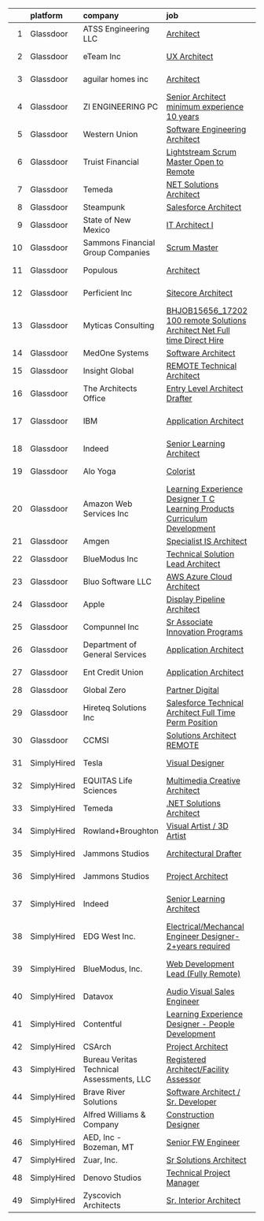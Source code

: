 

|    | platform    | company                                   | job                                                                                                                                                                                                                                                                                                                                                                                                                                                                                                                                                                                                                                                                                                                                                                                                                                                                                                                                                                                                                                                                                                                                                                                                                                                                                                                                                                                                                                                                                       | update_time   | location                  |
|---:|:------------|:------------------------------------------|:------------------------------------------------------------------------------------------------------------------------------------------------------------------------------------------------------------------------------------------------------------------------------------------------------------------------------------------------------------------------------------------------------------------------------------------------------------------------------------------------------------------------------------------------------------------------------------------------------------------------------------------------------------------------------------------------------------------------------------------------------------------------------------------------------------------------------------------------------------------------------------------------------------------------------------------------------------------------------------------------------------------------------------------------------------------------------------------------------------------------------------------------------------------------------------------------------------------------------------------------------------------------------------------------------------------------------------------------------------------------------------------------------------------------------------------------------------------------------------------|:--------------|:--------------------------|
|  1 | Glassdoor   | ATSS Engineering  LLC                     | [Architect](https://www.glassdoor.com/partner/jobListing.htm?pos=103&ao=1110586&s=58&guid=000001823e71e5a3b61b571bb3e753c1&src=GD_JOB_AD&t=SR&vt=w&cs=1_122723ab&cb=1658905028577&jobListingId=1008004631253&cpc=7E60043EA7943035&jrtk=3-0-1g8v73pjlklu6801-1g8v73pk8ih5h800-c12c5cd50a88af39--6NYlbfkN0BqeDklZlbfDFppaKfGseR_542eCQq3PPcLWOFHYgM2Je45U22PmrbNZFVMjrhCf4hlp8LhTfiPrlDEQe2EIGRTl7NzpZFBpTFzKh5b81oLSZYQq9HPHpfcdcCNEpctmcCPxc5c3fmxEaf5XjE5wPBrNYZuEEJZ7MjAlZ7xpfTKSf4emRD1r1jbQtOwyxK5fxbZO1yGtY9MW_vNx8FfqyHptZtlGglvODCOWggJTSA2Y3G-h0QgWMHh0SSW8xfqZhlPieNvVpDVlxCLjIJUvQio3tPs20yWtkICpRlghOxOqALQ0HfslddzYbOiAwCjFihe4MRbSBKz00ZpNXEqPQdg7sM9uWpdFRuF0L-UF7uo_BkXDZer9u9W9pm17kP91mH7u_rjlEWO3RK2AUaO2Jirk2ngf2rbnqD1lBqzOnmQ9WNMqL7fznc81ByQTSLNUDZ2AAbL8VReSS21eYb5aCzwlHBvuZ8kvSCzam0TQKgMIZpg2cYTi4VyBZiexhoP6kvzByHAOPJCpoHL1MCaJmhljI0irS7IDBeW0u4gnTFybtT_zHeJuYAt)                                                                                                                                                                                                                                                                                                                                                                                                                                                                                                                                                                                           | 12d           | Birmingham, AL            |
|  2 | Glassdoor   | eTeam Inc                                 | [UX Architect](https://www.glassdoor.com/partner/jobListing.htm?pos=127&ao=1136043&s=58&guid=000001823e71e5a3b61b571bb3e753c1&src=GD_JOB_AD&t=SR&vt=w&cs=1_ef735d68&cb=1658905028580&jobListingId=1008006407891&jrtk=3-0-1g8v73pjlklu6801-1g8v73pk8ih5h800-5b812aa8edea1b25-)                                                                                                                                                                                                                                                                                                                                                                                                                                                                                                                                                                                                                                                                                                                                                                                                                                                                                                                                                                                                                                                                                                                                                                                                             | 12d           | Indianapolis, IN          |
|  3 | Glassdoor   | aguilar homes inc                         | [Architect](https://www.glassdoor.com/partner/jobListing.htm?pos=104&ao=1110586&s=58&guid=000001823e71e5a3b61b571bb3e753c1&src=GD_JOB_AD&t=SR&vt=w&ea=1&cs=1_ed5e772c&cb=1658905028577&jobListingId=1008030886752&cpc=4453E7D8BA65D597&jrtk=3-0-1g8v73pjlklu6801-1g8v73pk8ih5h800-6371b23653ce37e1--6NYlbfkN0BBGG9LMNqL16EzDx9S3nKk4b6IwprgSJginr0DZD_oW6Mm3uCrdklJsAKh6iXWwLKS4HwePxDhUtYIT_-THPCT1OSqPsH-xzqiHGZPx79UO3w3eEr1OmXYjyoeRjfzEu5WE2xUoPg1J7MOhXn-EUTl0lc2nWVKu84RpuQHt7TH_OxQjbDrjiwpBBEH9V99jPEsT4CJ1hMwWNgEtRuc_YZF9mUA3bgSkfE0PavECrT4ktFzsSuE6knipSEyo3Evso0FQFn7gl68rVBUoZIcs0NmhRqvuG8rUjQcmlW8-6bOt4N-_DCPjwK7BMDIiZTwDnvbfe3ylxreIpC2qcRn3ILHx8GFR08g4cfiUDiVzK0zUkNiIey6P0Lf99yu6XdQgUwRzZjDraG7CCM8p7hWt1rMRcLsmJrMg2w47SdB9PEEQAGNC6JhJl8ZP-7njkeKa8TVi8YCZR0bARRq0OribYXAGSsOzZkF4-DfvIQSC7KTY3y7v-5iwFLc0LNT_3ndHguLn-YGxmk_3g%3D%3D)                                                                                                                                                                                                                                                                                                                                                                                                                                                                                                                                                                                                                          | 24h           | San Diego, CA             |
|  4 | Glassdoor   | ZI ENGINEERING PC                         | [Senior Architect  minimum experience  10 years ](https://www.glassdoor.com/partner/jobListing.htm?pos=101&ao=1110586&s=58&guid=000001823e71e5a3b61b571bb3e753c1&src=GD_JOB_AD&t=SR&vt=w&ea=1&cs=1_94d04ae5&cb=1658905028577&jobListingId=1008019211242&cpc=DAAF328BADD9F0ED&jrtk=3-0-1g8v73pjlklu6801-1g8v73pk8ih5h800-bef18f2f8f61290a--6NYlbfkN0DovPZ7dur9rf70B8KJIWgLP46ELDJBflh3gJqQaHC8Sb4BMpxiJpjoxSObfJ6LI4FYD1xemCgjkmvWW6a8xJBjtPCPUUXQ2NG8Yq4VduGZwwSvw_GCXqC5AqCPJznMU0lakOlx3gWcFLE523lBGczvfrqDjUVcOZFTwVRISHcOZ1glB-J6yUT6egOZQZ7a7nVRtGRaQkkH4_rlwcDO17TepSrIKyO2Vc691dUotYLFLC5vkiYWEaqyNgSI3KVyczUGHcoJ8IgEiiypQoOCJ_GXHcAfSSRoVjgV-s7-bKs1HZwNg7wGCXlXyMrJNxNHEcbZSinxLXlaLB654IPV3X6mLQ05TN9Xa6iyrmQKB_Hyp5NC0QvzkzLGb_uu92_5ZjCJqfZiijGpoSxt9L8tRcD05nTxDl63c6JqJyo51jRL8FsmnLkL-ZALxoDfUofrLZ343vd_E5U7rZ1ZD04N0Y9s04wOsW3uLsy4C6MWfPOlYYV-_6zX5BAnbx3tZPK78uCVEGWT6DeOBYtgz94TIg63MAsVBNbN_Sb5rUSXbil6bA%3D%3D)                                                                                                                                                                                                                                                                                                                                                                                                                                                                                                                                                    | 6d            | New York, NY              |
|  5 | Glassdoor   | Western Union                             | [Software Engineering Architect](https://www.glassdoor.com/partner/jobListing.htm?pos=124&ao=1136043&s=58&guid=000001823e71e5a3b61b571bb3e753c1&src=GD_JOB_AD&t=SR&vt=w&cs=1_ffa4b19a&cb=1658905028580&jobListingId=1008024418363&jrtk=3-0-1g8v73pjlklu6801-1g8v73pk8ih5h800-26d2dc2fc52213ee-)                                                                                                                                                                                                                                                                                                                                                                                                                                                                                                                                                                                                                                                                                                                                                                                                                                                                                                                                                                                                                                                                                                                                                                                           | 3d            | Denver, CO                |
|  6 | Glassdoor   | Truist Financial                          | [Lightstream Scrum Master   Open to Remote](https://www.glassdoor.com/partner/jobListing.htm?pos=125&ao=1136043&s=58&guid=000001823e71e5a3b61b571bb3e753c1&src=GD_JOB_AD&t=SR&vt=w&cs=1_ce9b5faa&cb=1658905028580&jobListingId=1008030065046&jrtk=3-0-1g8v73pjlklu6801-1g8v73pk8ih5h800-9e086470dfdfcfc7-)                                                                                                                                                                                                                                                                                                                                                                                                                                                                                                                                                                                                                                                                                                                                                                                                                                                                                                                                                                                                                                                                                                                                                                                | 24h           | San Diego, CA             |
|  7 | Glassdoor   | Temeda                                    | [ NET Solutions Architect](https://www.glassdoor.com/partner/jobListing.htm?pos=105&ao=1110586&s=58&guid=000001823e71e5a3b61b571bb3e753c1&src=GD_JOB_AD&t=SR&vt=w&ea=1&cs=1_ffdab6c0&cb=1658905028578&jobListingId=1008015146733&cpc=373C8281303CC873&jrtk=3-0-1g8v73pjlklu6801-1g8v73pk8ih5h800-9d5d3ecab53cc471--6NYlbfkN0Cdyrb_-SYpjIsC7ShR4LTJruqxAexHI1Km_0W0EzpI0e4uRdYa2eAJHNqalXmTdxuTnp-A_6SIixZOlWcDWI90nUctzELc9FqA6bp_mnYnqkp-5cG07Ufl5xp6frai2kbfiW9ts5BzrYKatqeVXFcyqDE6lyA_GijhuNcco_YdpX6xGYn8p9_EX9g200HK70FhvyZjpcOafZGtlBsCHDBeOptAKQjkAemKfjXZtpZxleaSVoU135hy8hI1x8HJv6Pp6DRNFrsSj68UIdfsxD3Vyjt2UwDc10crroayV1qTLCcNYHfPwMltrM23vhe9fwfwQKGucybScFxjEXz70NSCWqYwwXT0klx_Kleb-RNwlUVEtKSouaMVuemqlSfiLV0KUiqLoPswovDC8Cfm80KdBj5Ev4P5p61kUxfzUqpBITqk80En4Vbg8u4-LzwHqST-1uFN6-LGXenG8oSP4dGNSADkIoo8Zr87kCxP4qmDXDF7y0D9KWy7FkvkG2JT-I4h5WCZk1zdhg%3D%3D)                                                                                                                                                                                                                                                                                                                                                                                                                                                                                                                                                                                                           | 7d            | Remote                    |
|  8 | Glassdoor   | Steampunk                                 | [Salesforce Architect](https://www.glassdoor.com/partner/jobListing.htm?pos=129&ao=1136043&s=58&guid=000001823e71e5a3b61b571bb3e753c1&src=GD_JOB_AD&t=SR&vt=w&cs=1_4b912d87&cb=1658905028580&jobListingId=1008024054533&jrtk=3-0-1g8v73pjlklu6801-1g8v73pk8ih5h800-388f480ddc7f9b90-)                                                                                                                                                                                                                                                                                                                                                                                                                                                                                                                                                                                                                                                                                                                                                                                                                                                                                                                                                                                                                                                                                                                                                                                                     | 4d            | McLean, VA                |
|  9 | Glassdoor   | State of New Mexico                       | [IT Architect I](https://www.glassdoor.com/partner/jobListing.htm?pos=121&ao=1136043&s=58&guid=000001823e71e5a3b61b571bb3e753c1&src=GD_JOB_AD&t=SR&vt=w&cs=1_7ba7e0a4&cb=1658905028580&jobListingId=1008031623908&jrtk=3-0-1g8v73pjlklu6801-1g8v73pk8ih5h800-528c81f2f9a040cf-)                                                                                                                                                                                                                                                                                                                                                                                                                                                                                                                                                                                                                                                                                                                                                                                                                                                                                                                                                                                                                                                                                                                                                                                                           | 24h           | Santa Fe, NM              |
| 10 | Glassdoor   | Sammons Financial Group Companies         | [Scrum Master](https://www.glassdoor.com/partner/jobListing.htm?pos=128&ao=1136043&s=58&guid=000001823e71e5a3b61b571bb3e753c1&src=GD_JOB_AD&t=SR&vt=w&cs=1_f9ba972c&cb=1658905028580&jobListingId=1008017544596&jrtk=3-0-1g8v73pjlklu6801-1g8v73pk8ih5h800-228cef811fe4c4b1-)                                                                                                                                                                                                                                                                                                                                                                                                                                                                                                                                                                                                                                                                                                                                                                                                                                                                                                                                                                                                                                                                                                                                                                                                             | 6d            | Chicago, IL               |
| 11 | Glassdoor   | Populous                                  | [Architect](https://www.glassdoor.com/partner/jobListing.htm?pos=126&ao=1136043&s=58&guid=000001823e71e5a3b61b571bb3e753c1&src=GD_JOB_AD&t=SR&vt=w&cs=1_7ce0a442&cb=1658905028580&jobListingId=1008023368891&jrtk=3-0-1g8v73pjlklu6801-1g8v73pk8ih5h800-8e90e3975cb52fe0-)                                                                                                                                                                                                                                                                                                                                                                                                                                                                                                                                                                                                                                                                                                                                                                                                                                                                                                                                                                                                                                                                                                                                                                                                                | 4d            | Los Angeles, CA           |
| 12 | Glassdoor   | Perficient  Inc                           | [Sitecore Architect](https://www.glassdoor.com/partner/jobListing.htm?pos=110&ao=1110586&s=58&guid=000001823e71e5a3b61b571bb3e753c1&src=GD_JOB_AD&t=SR&vt=w&cs=1_9f632854&cb=1658905028578&jobListingId=1008028826888&cpc=2F9DD8B511C89582&jrtk=3-0-1g8v73pjlklu6801-1g8v73pk8ih5h800-413d68916322ea3e--6NYlbfkN0BwIgd06viTOVw7UnH8DC3CxiQdYXi0IoPzutHrAk8t3kMfNDnsOo05GMyr1NEUyJu7DUwYb1otf5dlRdRRbqfHzQOupZxstD_zvV88FzcIFPYhGhjcbCfRmBRiWWQepsRr9OswptXE4vorucUwsZLBUiCzAxSoG6tVpYeVI5zSRJgUOwqhDw4OqsNOWxiO38J-PKbWrtjrDj2vowOwIRYGplWTbouG1DRpkRKoc_tHm-RDnEeZ9O4UiYGWbO1jPXijt__IP1Rk0J3Tm9Q9Wuh33987-stwBVHf4_B2LEHxGIYCrU3h0GRct7w5Ll-Ce6PcdPDBsQIxVL6TMaqsuGCd_6CN3qRKfTfcAhrEOYmlyyrNP3-Trv5EJyN-XqMj9KBEst7w-ODqy4M5cvx9UQWOD9rAL1GH7WRksmJZGR_8U2yUDn-Dh50TZ4c1VLqaXF5LHIT8ojaUVF2Of7qxIzsz7trb9mwBSDD1UT6JoHZcOSxlQ9Q0CEPQDh-hXkQxARHUr1U1DpY0gCLhEQ0CHkDvFbwdewiLen0%3D)                                                                                                                                                                                                                                                                                                                                                                                                                                                                                                                                                                                                    | 1d            | Cincinnati, OH            |
| 13 | Glassdoor   | Myticas Consulting                        | [BHJOB15656_17202   100  remote Solutions Architect   Net  Full time Direct Hire](https://www.glassdoor.com/partner/jobListing.htm?pos=119&ao=1136043&s=58&guid=000001823e71e5a3b61b571bb3e753c1&src=GD_JOB_AD&t=SR&vt=w&cs=1_e955f4e4&cb=1658905028579&jobListingId=1008027455798&jrtk=3-0-1g8v73pjlklu6801-1g8v73pk8ih5h800-9766f45ea4048768-)                                                                                                                                                                                                                                                                                                                                                                                                                                                                                                                                                                                                                                                                                                                                                                                                                                                                                                                                                                                                                                                                                                                                          | 1d            | Remote                    |
| 14 | Glassdoor   | MedOne Systems                            | [Software Architect](https://www.glassdoor.com/partner/jobListing.htm?pos=115&ao=1110586&s=58&guid=000001823e71e5a3b61b571bb3e753c1&src=GD_JOB_AD&t=SR&vt=w&ea=1&cs=1_85f2a192&cb=1658905028579&jobListingId=1008008635922&cpc=9908D8D4413DBB8A&jrtk=3-0-1g8v73pjlklu6801-1g8v73pk8ih5h800-ecd4000b2ab4a744--6NYlbfkN0CXwof5LomhLcUddfbOomuPcoz8u2LDfp0_776CY6qF2_KW0RSHpts3sAHokYUHiDIbxyE6vyAE5MU3MWn86PDR9Um2pm3Bx1olVkllrWA1FGoMwgaltOdvREZGC_P2VWriAuXzaeNm6si_2hi4pkon7mIynMj1sJLByH38TXOAgVJTmdwzJzvvK7TXbae6PMaCxfAUt2HDAwzeSFnzLxRb56Cd1j0opkftivRennDIJiW-wBVNjjl2zWA2C21DLizhJ10XwgXpeyvD_hwYuvDbFEBSIFS_utlee6zFghv-HiqNXlGs7sEVbQp3LmdQJg_23aESj2LC8hV-1Fi6vx9mCh7iWtMnwymKgE2h6-lW651WkYqG2t-9PWsDW_WLzge4HyKANUyiHfjOJr3abj0robBWbBYiFNl8CnhH6dj7zADoLPpNPqZDo5XwDOy1bnzhteAktcpC0ozPIazh0I4SWynUx5Jl1zYjlUlyj_JKVefhgWTFKt9g)                                                                                                                                                                                                                                                                                                                                                                                                                                                                                                                                                                                                                                             | 11d           | Remote                    |
| 15 | Glassdoor   | Insight Global                            | [REMOTE Technical Architect](https://www.glassdoor.com/partner/jobListing.htm?pos=116&ao=1110586&s=58&guid=000001823e71e5a3b61b571bb3e753c1&src=GD_JOB_AD&t=SR&vt=w&ea=1&cs=1_a52bee1b&cb=1658905028579&jobListingId=1008023450111&cpc=F41FEAB56D215062&jrtk=3-0-1g8v73pjlklu6801-1g8v73pk8ih5h800-38e32b10a68fdadf--6NYlbfkN0BKkHZu3wF05EeDimN_p6sYpKCMArvwa95YdH7UpkaBCnuUCEKHXotS0_EwbLzIjYfBxh6X2qHKBJJgK3GUwRr4xzC4naxi0aZb0f-8TQwRo8qHWQUX5Bq09mUANpyZqKxXib2PO-XS_dxOGpCKJYbiLRqB8Ffdr1dC4j3QSCEJPvBDXSUaywK2-SvefcnoPHgm005jGRxjbyCTZuZ2Hj4VwMZJoMCv-1A17lTjADANKONMAl57f-JJs_SGTXHyXn0XoMwl3-KzpCK7u7jwYsReuke-GqyOFaJbRq6pudhOWk77mnPI1E2lIgVkQC9qXCobasDageICFJoTEeSottbYV8mPSgqeP1VcLY_kNSxSikzdBr1uBTQaZ1CrHsR7IHTmxbjBwg8lnsMakIotbYalI3qS1x3IBqPnWG1Lo6xtfrwUC8GgPmEAN_oCMg7OmdzqDSBXa_7rEAJcuFTNpcp0vIPkUQ_lcGPH6iPpIuG1913T2k2LUpEu40sTlIW101JIku99aDPsZw%3D%3D)                                                                                                                                                                                                                                                                                                                                                                                                                                                                                                                                                                                                         | 4d            | Remote                    |
| 16 | Glassdoor   | The Architects Office                     | [Entry Level Architect Drafter](https://www.glassdoor.com/partner/jobListing.htm?pos=108&ao=1110586&s=58&guid=000001823e71e5a3b61b571bb3e753c1&src=GD_JOB_AD&t=SR&vt=w&ea=1&cs=1_e7d6e586&cb=1658905028578&jobListingId=1008002729480&cpc=AC285F3A3ECA6BB0&jrtk=3-0-1g8v73pjlklu6801-1g8v73pk8ih5h800-f1dda27ba3c1cc75--6NYlbfkN0CMAjIZiuNkZieelvDWmU8uZNthuAKSu_eJ-FL8ywbp2CXUUqSScE2qT5vy6Cv4mUhU-d6zdR_AtMWvtRmPgLfrl3w38NlI9AfwLCv69PJc2aL6bAWUlcLqlwixo_RgY8cIJ4VvL3dEZdse2vQ0phgCK6TNN0yZkNiXr0jplOAi-YTA7egnLk8_iYtQvXEdXJEEP-mUkK1VW1Px86zo0YgIbxA2ptB6G_9jbvzjYUyPX9LJrNtu3znhPygNWrJP1k8YiWyhm2e38Dy9MlSsQmkWTZdtu6u8l_PG587FBfGpH_e_SKDmnPUpJMktFoWPiZdm1s_Np6ZnXnvbjP5f9KD3G0kplFs4vo-Fnrp2xaGzl3XL-SFy3r7hN_yVabdZVw6sr0KcksB9hjYj_phrELCpFO-VYX9r6l_oS6ebCr9yCe65FySOM6tnVRXuxm8V0s4V-Tg65OnFPU0xYF-Xfgxm8nfH0nnzQzV_Nr-bPl5efwDAUncfX84Ppjt4s9hsi03FTjgJ1OyHeQ%3D%3D)                                                                                                                                                                                                                                                                                                                                                                                                                                                                                                                                                                                                      | 13d           | California                |
| 17 | Glassdoor   | IBM                                       | [Application Architect](https://www.glassdoor.com/partner/jobListing.htm?pos=114&ao=1110586&s=58&guid=000001823e71e5a3b61b571bb3e753c1&src=GD_JOB_AD&t=SR&vt=w&cs=1_6c02e596&cb=1658905028578&jobListingId=1008030263556&cpc=FD1C1DA32C38CFA7&jrtk=3-0-1g8v73pjlklu6801-1g8v73pk8ih5h800-1a2d13c4710001dd--6NYlbfkN0ASsx9s5kYVCGTGnmC6Xh9NWSoe0erEY_uce-MxN6cSfjWbVSAjcxTqXRiG7hFl4OHCQfUbyXSkke8Sw83vxjefdRZXfa38pOua8Z0DvxlsyW7UpFZb9GOjCT2dNyB7AxgCfGTTsEi-dSgx1HwXi1fTQ0UK3isszyhXz0tFHXzLN77NN3sxjUE1hj0j6xWkeIWE-k1AKP525HOvrC_GoauTMsksrbRxs3usm0r3nM2vNAnaASXQzxrnjkU2KCKmESyf1T9N5SWqWS4wkZ3bjBarzgbnYocMDuWqrHGaMfVhy6JI3gdgl2vtN0Aw3Sh4mD7howC_Ns9IXBg4-7kXQnBndeFtt7zbNgX7GmzOMUx1ocex6RLqWQYRUAiH8ktjn-P4bqP0zLA5PCVZEGaJHwicYLqWIBh0R0ofYi6-NgDTrsi_BACJRHw4z7Mxq_p7CkugiqVUX_1WXEOkbi2ICQh353R7z2Tp5Z4o96c8rgq2iAXx4orWoEPNT50i6pUVuFXPqn_V5YzOYgpUH9L2kXIG-tB3_30bHT96n2WkhT3eSbEq-ABQ2QBLhyHBxLs0WFfTzeGSZDp7eoUMm5sdgsDjWgaaLeqxYVTcJIhKeFOntS3YDHdVAMmBXvEBmK0qTElNqXGJgBTHUt7jX6dsq9QMhxlfzSiFIkdPjHgDh9bLcc_7hgCMcrRBE7DX4wP6mAF2ZS6V-q4BibnaOADu9Jl6gg-4rceZvPJNFqKx-_S9_enVHrxGYZU8QlFpIb5BDS1_9pEj4cNjyF6pT6hnFg6Z-eAPNGmhGuQUmhTuAaX7iFNeS8KEgoIJGNFEF-GNkpCb_DqtBu06J2XHJqRBx9LaTzPLKwOSAQPqBsPQ7CPA2_nnMFJh3xJWM6B2jQf0X_swgzu-xXe8Ui-TuRApcuZLCc-xzgDXNbF8KdY5sm2IEnjNCQv2MOZKRT2cmPYrxMWJARS3Px6dxNG5r3Ubzsuuptko4-ushDWq8KKD2aLXmTOur7NWLXEJyb-L2D5T9TIsgag1y_J0saJWDXxtxDOw1Q8QNwva5gTuCBpNBhtaBMVV92bEdCcyaaodt51HTWjMhnf3aFEnGJXmRTUdDbV_tAEsfFVfixU%3D) | 24h           | Sandy Springs, Fulton, GA |
| 18 | Glassdoor   | Indeed                                    | [Senior Learning Architect](https://www.glassdoor.com/partner/jobListing.htm?pos=111&ao=1110586&s=58&guid=000001823e71e5a3b61b571bb3e753c1&src=GD_JOB_AD&t=SR&vt=w&cs=1_f46d1c40&cb=1658905028578&jobListingId=1008031067016&cpc=FA84DF7EA1EC2398&jrtk=3-0-1g8v73pjlklu6801-1g8v73pk8ih5h800-96b1c3b8b9cdb388--6NYlbfkN0CiRNM7CVr8YueLFKlzwbFWI0o7IjV438l4sVrvKZ0flpURU_mqoI8EbsK64YRr3OA6KrJSvnAlHG1fMTdVne83Y0EijA4Nde_j30eNUxX6D8w6WzzfyqgLZ2whk8-j9IO8ahlK57mnjmAeIR9-l0TeEZGSYjv5q6X3fsNXws9iNfqYy60Z3xT3mtXVnyCSsHEQwanS5streXrDf44g4dLy3AiGjuruRfARbrUOhPK5-REjO0VU9fjkWKv6JeBM8E0Mx77vc0xaUeILZqmzot7_njdiId4LJrrPWwxWPyRh406U4PXJ0JyOG9rE4knrqRMbV4Y2DmWeiQ0oSNKzy9DSk39rr1QmrvDkprJMQASS5rTODfVcneQhVK2mkgeEZvpjxfzK5n0w9a4PUWQCWafhGeDvBCsxMvRpxckO6OjSH4LsEy1WzsOZLMOq4xVbJwA3HXv9kifYa0TLp5byduC5QZ8NUzboWwnz6LgPKDoo9siL-pl9OaufNuWFdjy8EiPen6_13xxi6ANuQtmZD4CZ)                                                                                                                                                                                                                                                                                                                                                                                                                                                                                                                                                                                                           | 24h           | Austin, TX                |
| 19 | Glassdoor   | Alo Yoga                                  | [Colorist](https://www.glassdoor.com/partner/jobListing.htm?pos=120&ao=1136043&s=58&guid=000001823e71e5a3b61b571bb3e753c1&src=GD_JOB_AD&t=SR&vt=w&cs=1_6b09c828&cb=1658905028579&jobListingId=1008028539167&jrtk=3-0-1g8v73pjlklu6801-1g8v73pk8ih5h800-68013267c1d6e45d-)                                                                                                                                                                                                                                                                                                                                                                                                                                                                                                                                                                                                                                                                                                                                                                                                                                                                                                                                                                                                                                                                                                                                                                                                                 | 1d            | Beverly Hills, CA         |
| 20 | Glassdoor   | Amazon Web Services  Inc                  | [Learning Experience Designer  T C Learning Products Curriculum Development](https://www.glassdoor.com/partner/jobListing.htm?pos=122&ao=1136043&s=58&guid=000001823e71e5a3b61b571bb3e753c1&src=GD_JOB_AD&t=SR&vt=w&cs=1_42242cde&cb=1658905028580&jobListingId=1008017863498&jrtk=3-0-1g8v73pjlklu6801-1g8v73pk8ih5h800-4d352c5b2fc37cc0-)                                                                                                                                                                                                                                                                                                                                                                                                                                                                                                                                                                                                                                                                                                                                                                                                                                                                                                                                                                                                                                                                                                                                               | 6d            | Remote                    |
| 21 | Glassdoor   | Amgen                                     | [Specialist IS Architect](https://www.glassdoor.com/partner/jobListing.htm?pos=113&ao=1110586&s=58&guid=000001823e71e5a3b61b571bb3e753c1&src=GD_JOB_AD&t=SR&vt=w&cs=1_3eec0ace&cb=1658905028578&jobListingId=1008020100921&cpc=B101C867B3EF2D75&jrtk=3-0-1g8v73pjlklu6801-1g8v73pk8ih5h800-b5169c949fb0ae0b--6NYlbfkN0CIUeJpEzyM0B3p0AXyo3kKlc-igp2M99DsWp4fP1XiztXSThGDq2v_kpbktS2PziJwbsBcb5wQB1Yahegx8HAm1-dejI6xyL9xfXE5PFfNdSw20bvCLaW4r4cxR8jl5O6sQ0MZO5qTKpa2zg-Bzs7iBfwpDAHK1Hqh-MeujzEcEvCTApT_7mJOxp8gA0dsq1LkBtNZqBZy4pXV_9xJAcr8mJ5AwP5d-PIyRDxu8F8NtaL6TIPweqZacj_qQCIkkMYJB-vQkYz28H15qkFdt2jbyYlDbdrE3bhNKpzJ6U33SXSHswLneTdBnW-taxMMQfdoYX2hT-FTnGQfowTkk_oXzhUeHBOOoW_mCKqbZCicN4MNZZpXZoWqO9zTOKx9DLf66zonc33JzYgtbhhGSUbFP6JC0QgpmUEpMXYAWPggwtIJB_O77jZTD30kIAiuQpA9z_fbxqdTqEr-pucJ9A4mLqF0A6zDeh8cSFD8S0P9Rk5-271ipsWlbmVptIEd476wWEAze9iBQZwjh3HGBsyozaojuX4elV8faximgx_KuA%3D%3D)                                                                                                                                                                                                                                                                                                                                                                                                                                                                                                                                                                                 | 5d            | Tampa, FL                 |
| 22 | Glassdoor   | BlueModus  Inc                            | [Technical Solution Lead   Architect](https://www.glassdoor.com/partner/jobListing.htm?pos=102&ao=1110586&s=58&guid=000001823e71e5a3b61b571bb3e753c1&src=GD_JOB_AD&t=SR&vt=w&ea=1&cs=1_b98b9e9e&cb=1658905028577&jobListingId=1008027880649&cpc=33558FB01ACAFAE2&jrtk=3-0-1g8v73pjlklu6801-1g8v73pk8ih5h800-1397598c6b1ef235--6NYlbfkN0D788tVLZnHYB2JKTLmCXo4PydfvtZKcdbYx6lxKaz3Imdx95jlIVm0HD4qLGreSmMGwIFsz8yI76Ixh84tZFnhGcYt4N4LI_rAk9cOkxC-4-JCJIjXJBz3lleZSe70Blz65BaqcepMQRa6ykWITznUMnohosFCKAOFGBxrfUt7rUW0NlceIwf7CFmkECodpf6-2E5-9JGIlnc6EsgI8p4zJgqm_L53Ga7jI_hym1s7vXNECC6SnWFPhXrWRymUi5bt2RHt0b5Akm7iNraTTv6vynRdEajCq1u6_vnY5hSgNy7Iw8Kl7Q5b9XgXoioeNie_mQAjDJcUEoAxnc37Ec57CGTPc-6aBxpkQje-c8Nm988_tgEBBeZC7oIV_7ABrZuuMOmMqPf0dEujZxe7CHg-VkW8Y4ZlEWrBqPP2ECm_Myn7UdwIo7yDv-pxZqrq_nxJWSUIjgeXwh62_52C-FXlsn87jJ-UCdGIQCAgNiTnEOaiYkmHqHc1SeZKmj1aCpISVmBn9EAp8Q%3D%3D)                                                                                                                                                                                                                                                                                                                                                                                                                                                                                                                                                                                                | 1d            | Remote                    |
| 23 | Glassdoor   | Bluo Software LLC                         | [AWS Azure Cloud Architect](https://www.glassdoor.com/partner/jobListing.htm?pos=107&ao=1110586&s=58&guid=000001823e71e5a3b61b571bb3e753c1&src=GD_JOB_AD&t=SR&vt=w&ea=1&cs=1_efece786&cb=1658905028578&jobListingId=1008028159513&cpc=9FE5D8D7282D4400&jrtk=3-0-1g8v73pjlklu6801-1g8v73pk8ih5h800-313b57082ec4bdc3--6NYlbfkN0BeQysyZX65QMLZHtNIZLB-2DXuJwr6RBzcYbqWmARoLVWh01xchGHRuWEYGW23NAEa4npxC9Y2B93jvjZYp5gCBgsaDJGoiI-ovCCiIDNi0GBWZN2xJI4bbAdG0hZQUTVzGjzzD9oGUsOEeYt70arwMJKog0omD5Q4Gz8xdjPYkJvQuOAR0xQJuOFIwZI4P2rVjWqKSzt-N1wVUtrOnPkfviQ9pfB7A-m6HyBlJqedpDnpyYQluQkIz4vsKs45HAMY7CG0TWgqvf0ia0tKVI6IovEzl3bxbmSC2Jl4_7iC2EX7OKRe8LVBO0MPv1kG7D6mt2ox1_VKrPhCSobZ34EMWM7IXeXGsgra4q4dTShD5Y0XnYw-eCsnbCZUBKIJZtzrRpGUHxjS6k8ibMjZvSBRSrQ9eNdA_tZW3UfKsjtCiwAsaoDxssyRPIIFJU0hduC5o6C-DXUhKKpa2s3uBG_s5_jExNsutAOPEcXkV8GRYrCdgj7P7AV2HlqGxHZAY5QamrUGzMP_sQ%3D%3D)                                                                                                                                                                                                                                                                                                                                                                                                                                                                                                                                                                                                          | 1d            | Houston, TX               |
| 24 | Glassdoor   | Apple                                     | [Display Pipeline Architect](https://www.glassdoor.com/partner/jobListing.htm?pos=109&ao=1110586&s=58&guid=000001823e71e5a3b61b571bb3e753c1&src=GD_JOB_AD&t=SR&vt=w&cs=1_0b412d17&cb=1658905028578&jobListingId=1008024922070&cpc=155EB9D5185558AF&jrtk=3-0-1g8v73pjlklu6801-1g8v73pk8ih5h800-1ac026aebf1eab96--6NYlbfkN0BvKrLyj5gPmtZO9T8euul8TCxuuKNOtzRJOomxnwSEodTz2Bc-sPZl8WPllYOnI2h88ncN86_cGFX94EhruM6aVE1f0uzqEGYtUwrXVZWmB9sLsVrt8bvXnSydAAiwNxnhEhBxWyLc5kv_B3L5bN8ygiqxyDS3ck34jWgiAL9b9SnMvwxamA6DHisDlAqDP_Rx3PlT9r6SwG7y0rpo7xEg7tnhuvUH3Mh0tgmwdvryWEEAf1UsHeyWef22WAIz1aEveP0TcdtmYUtciuF5J-_hDO71VNqEgKAye5clgXEmrTINJDxy7ATtT1fs-jGV3rfjhEEImEmuGIyo6-L4OpLAjnIx_5kKyh1mHneDtnYcff6JDEdtqxUwPj0YlIUn9mV0wywuceEiD8CDUwg6g2PKoZZVj8dj7rCSts2XJlEHwpFrRbETW88KCyfZaHGsdebsFBGFREFtVcA-Ej7x9_VQ1tUcju8_9my-UkJzZtmwMnirwN7Rw76yeARVcCBX7ud11qc__qV2S91XT0qadwF17ifXxnzfbmNTxlpmXk9nfFX7sAmTpICYAUIe_4mI8RCGoCxcbI4IQcgTTvxyzi26TGv-XWvjay8tcMbz3Zq8kzp2dlOLh11mTGRF5rpN_q_rEtvxwyI03J_N-h3l-iOJRyP5BKedaQkqOp07f40S6nRmnMRuB-FRLPRClCUQIkRkKCP2XwTQNwTT_c3_f--nAIKP7NKMyjmKt8__2VJtdS8RPsr59vNizKTPVlxpSt0Kg4CbpCKWBMoj75y0-mZku4KWEJQrbZGUHSLuskqbetsG2xObBwlu8A3K00q9MINtFCsazWFn2AJs5h9Xfh5s4PLoYgfOp17E6UTE05GnkknRxX2HVZx-yJxU9CaZKSoIM_UD4GqxQwboioWkrfQUL-MmsiAPMoBvtou0NqmUu5rphEVJiuTVvBk6c6w2kRDIWcYucYg0Gpjk8X53SsPt)                                                                                                                                          | 3d            | San Diego, CA             |
| 25 | Glassdoor   | Compunnel Inc                             | [Sr Associate Innovation Programs](https://www.glassdoor.com/partner/jobListing.htm?pos=118&ao=1110586&s=58&guid=000001823e71e5a3b61b571bb3e753c1&src=GD_JOB_AD&t=SR&vt=w&ea=1&cs=1_366907be&cb=1658905028580&jobListingId=1008030924246&cpc=9908D8D4413DBB8A&jrtk=3-0-1g8v73pjlklu6801-1g8v73pk8ih5h800-ce316c3b5f44fb85--6NYlbfkN0DU7hgtDhmC-fI0i-N7DqaBmluWfFdS70gHoSazL13xmUkuPgQA02Vnl5B3602sT_py2RNv7AdXDJ6CcLmfJYHBvHm8JE1uYxEP5jXDdKjIgVe8oqpD_-SZKbKtrTetX9m2PIelWm4HESAKoCMFYe5nx9NSfBJ1bZdnbFkjaUtZw1foo9pc3k6DqbwgbbtGkMgUWpvDFtyTlyWI1T0OrDq7mvG37ZVLBmb_zWbBLM5--YTAj09pt8yZO2sRNw9JOqYaCFeL_QKqUL03ZsCbz3rzlN0FwZuW9WbApSEbb3H1D0W-Ay_Jxk7dQpE63PPIrOAStitnz3KZVVtw5S-epjvztAfqZSjWWJQvJPYTFZAHwUNRlHQmPlbJHZoBH5S5LyRolEENOQaoPEu4fFk8dyXpLQw9QBsNd1zjdX4C6D6PkFSDwi1W6JQ7yeitOPkK_ptol6C1iETIae3gZDox3CJn7dBtbLN0MHnWbsCwqCO7PzCu-HWnUlBmX0ctiHYpehlJdPDC1TueSank9pgUdejY)                                                                                                                                                                                                                                                                                                                                                                                                                                                                                                                                                                                               | 24h           | Remote                    |
| 26 | Glassdoor   | Department of General Services            | [Application Architect](https://www.glassdoor.com/partner/jobListing.htm?pos=123&ao=1136043&s=58&guid=000001823e71e5a3b61b571bb3e753c1&src=GD_JOB_AD&t=SR&vt=w&ea=1&cs=1_750faa4d&cb=1658905028580&jobListingId=1008020257507&jrtk=3-0-1g8v73pjlklu6801-1g8v73pk8ih5h800-bb79edf997c00d12-)                                                                                                                                                                                                                                                                                                                                                                                                                                                                                                                                                                                                                                                                                                                                                                                                                                                                                                                                                                                                                                                                                                                                                                                               | 5d            | Remote                    |
| 27 | Glassdoor   | Ent Credit Union                          | [Application Architect](https://www.glassdoor.com/partner/jobListing.htm?pos=130&ao=1136043&s=58&guid=000001823e71e5a3b61b571bb3e753c1&src=GD_JOB_AD&t=SR&vt=w&ea=1&cs=1_ad474d02&cb=1658905028580&jobListingId=1008009249914&jrtk=3-0-1g8v73pjlklu6801-1g8v73pk8ih5h800-460d7b40982eb964-)                                                                                                                                                                                                                                                                                                                                                                                                                                                                                                                                                                                                                                                                                                                                                                                                                                                                                                                                                                                                                                                                                                                                                                                               | 11d           | Westminster, CO           |
| 28 | Glassdoor   | Global Zero                               | [Partner  Digital](https://www.glassdoor.com/partner/jobListing.htm?pos=112&ao=1110586&s=58&guid=000001823e71e5a3b61b571bb3e753c1&src=GD_JOB_AD&t=SR&vt=w&ea=1&cs=1_b1697538&cb=1658905028579&jobListingId=1008008395019&cpc=82B3195DA92CAF92&jrtk=3-0-1g8v73pjlklu6801-1g8v73pk8ih5h800-e6b45861bb4133f3--6NYlbfkN0DehRHyDblLCuCrMSeX7_nzd9fRBVNdZzCABRIai5ML0d4fKtcVU-aBETAnTMocVn805xa0h4kwMKj_AbacgNWfVAAwROG7xt29NWouxeruHJWpCPQG2R8JzxI-42G5ApyIi7Iamsle4KDzUwXOx-a0118uUaekgZWEWLKQHH8AaeYhEHwfV2DnxXa39bVyo6V3Liv8XYvQDoX76xleghITd2yrsYqMqDhBQceF2ZO2oFQzq4nfFzMlxoVfWBc7JeSBGaoSx9alySzeupxWWse4bNo2maZgjqTlqoyDowddKlQClTkWJ4uzu2XpUegEGWgYhHjlCPpOsJGF5IbZ_Gzkgz_1rwC_r2DtGN58MYJrUJA34CKnJOIaotIava303fyeUudh66-h4IBJlmsvpA05bSk0bR0HknBMsP8LlTQ4eG10glQ5Ho-o5GRaSBapR9fUpThVguYyb1tBr1A9Bhf5_1M8ZzuY1nCiuCo2HM0oaXcv9lh0Wgur)                                                                                                                                                                                                                                                                                                                                                                                                                                                                                                                                                                                                                                               | 11d           | Remote                    |
| 29 | Glassdoor   | Hireteq Solutions Inc                     | [Salesforce Technical Architect  Full Time Perm Position ](https://www.glassdoor.com/partner/jobListing.htm?pos=117&ao=1110586&s=58&guid=000001823e71e5a3b61b571bb3e753c1&src=GD_JOB_AD&t=SR&vt=w&ea=1&cs=1_de660339&cb=1658905028579&jobListingId=1008018757544&cpc=AC285F3A3ECA6BB0&jrtk=3-0-1g8v73pjlklu6801-1g8v73pk8ih5h800-79dd4d485925a6cf--6NYlbfkN0AU7GDtqz8iWgdBXcLWHEbqjX6U-2Fp-d62bXwSSh9pzfUHPVhKI9sxFIyG3A3K6bH7NZcQDyO9e0RDcGy2oq4xYAjb-qnNB0nAl-Ge_o-1jAPeqcz87WnpMz20-NUNyBtG9OP4XUuTHmHg4BdsrK9nFlqnWzGVoLT12PKXZqUsQUoLVF30v_m8TbXTowbpYsOpMemg1yCBPGL_X5fI38p9Mjf8WBPk14nH8gJS0uH0GyQUai5jOzD-MhRteWklI9Tp3KhzQfr61DikW0YRAZLoTVxL5GGNWqeaArjHm4BJvx1j_UkCHAf6SKT8mVCYddeRdCrdIdKoaYLm6y1LqFXbJdprVa5ykYBacrkeVsP-rGhnIKlL91y4XkX0mmro1zJuObWbQtDNGqV2MIhPVtaIP-2UP0YMp0I1jh-UERdXVJEtPvMuDhc4jMYb7ihwIiUr1bJnt2AlKCvlgulMPDOt494Rf2o67KwWl3Zan_7M6xveK46011ClleoopErybg9poKZyBYclYVKoYodueDWzf7Sd6btz4Gr4wBdJHzN_v9NyfZULCwZX)                                                                                                                                                                                                                                                                                                                                                                                                                                                                                                                                       | 6d            | New York, NY              |
| 30 | Glassdoor   | CCMSI                                     | [Solutions Architect  REMOTE ](https://www.glassdoor.com/partner/jobListing.htm?pos=106&ao=1110586&s=58&guid=000001823e71e5a3b61b571bb3e753c1&src=GD_JOB_AD&t=SR&vt=w&cs=1_7c7742e9&cb=1658905028577&jobListingId=1008013057321&cpc=AE9F6614D4EC1B58&jrtk=3-0-1g8v73pjlklu6801-1g8v73pk8ih5h800-35b748e02561eb18--6NYlbfkN0CDM7tFJxw7f4ijTXeqGWcR9iaGooe3kUV-rew4lpDfjLIrzwCpRrxzU1u-5YdzlecGLVH3uWWLegBGwP4sx_oRmfDxMurLf80vSqdog0vbU2L3qMxsIvOTugx0HzyilYGqdztCBjd97Xc3f2CEjcwgoOtOnLdzh1YA826uzVKXIMVl-irzF0Hf1vBq9RPHDg8sOFHXQ1ynbWh5Bbhgo9r5Ai7hoxBpHACjaWMvT2hSdCXn7s9ZE5wLFFCHCk7-97ZfQgy2fI3_zJSNXtee6gXHQFR0Ocrsl7TYoTHnqGJ21LyKZUpYQob4eeDf5oCy9ZAfCQyRUdYxu_rjzczooRvKev_cUUYUbQdtTloDAHQXaxYQD-RgDaX4fx9P7iPlkF8tPmoLcdBWxCPgpt26aw9dBvSUvsHEQXade_zJskuWmy1Fo0gc44XEZ5sMIMFCPz1p_9N2e3pKBkGnITGBjQO8jANxXR8Abe4eyYMT4A9RtsmTMz5OfkEZv8pBSwzf9rvgXtucFmDpc12r3kUwwTUYTa1u9QbM0RDslW5FVctXJl9aUjWGvhx0FgTpygAQfesROf73Wvci3p2G2jvpyG-KRDmQhNU482-SOveYYAEMQv8IAyWgAlZEAiGHhIxnh9Kp8xOkkkETzctyTwgG72e5DxHOUQvAuDserj_i6La76RCM1tOMjBaMIUUnCZLNhOcJrGzKERqKD8LUDkWgOKsgkgdeuf3x0edJGIXnwYvxC3uhf6ksFR-n9d89SQQtOz0HGJROkZsfZtfDLMqrwZQNnJAvsmc7aBM%3D)                                                                                                                                                                                                                                                                                                                          | 8d            | Danville, IL              |
| 31 | SimplyHired | Tesla                                     | [Visual Designer](https://www.simplyhired.com/job/8xa7SsHkWQizRBz7HRMgc0sut82wRjL2HB4GxCDCe5d307YkKcUF3g?q=visual+architect)                                                                                                                                                                                                                                                                                                                                                                                                                                                                                                                                                                                                                                                                                                                                                                                                                                                                                                                                                                                                                                                                                                                                                                                                                                                                                                                                                              | Recently      | Hawthorne, CA             |
| 32 | SimplyHired | EQUITAS Life Sciences                     | [Multimedia Creative Architect](https://www.simplyhired.com/job/ichTX3k1Ejo7tX1GyCNQsvRJKJYEbv4IqWgcjyZm74n5FB1102LY-Q?q=visual+architect)                                                                                                                                                                                                                                                                                                                                                                                                                                                                                                                                                                                                                                                                                                                                                                                                                                                                                                                                                                                                                                                                                                                                                                                                                                                                                                                                                | Recently      | Essex, VT                 |
| 33 | SimplyHired | Temeda                                    | [.NET Solutions Architect](https://www.simplyhired.com/job/Bfm_laenwSmFQsqeBET7YzRMkw4kAEsAImFkkqJXXhS4f_-NiwkJJQ?q=visual+architect)                                                                                                                                                                                                                                                                                                                                                                                                                                                                                                                                                                                                                                                                                                                                                                                                                                                                                                                                                                                                                                                                                                                                                                                                                                                                                                                                                     | 7d            | Remote                    |
| 34 | SimplyHired | Rowland+Broughton                         | [Visual Artist / 3D Artist](https://www.simplyhired.com/job/a6jc09FaT-WsTWRX4SZ9r250FnXzzVMgqyOB-q7qjxkVTn6ELeF_Pg?q=visual+architect)                                                                                                                                                                                                                                                                                                                                                                                                                                                                                                                                                                                                                                                                                                                                                                                                                                                                                                                                                                                                                                                                                                                                                                                                                                                                                                                                                    | Recently      | Denver, CO                |
| 35 | SimplyHired | Jammons Studios                           | [Architectural Drafter](https://www.simplyhired.com/job/FeDYeUCx5Rp1kMa8J06lYVNeIecjFxmq3ZzdEhJkp_43abeWnHcFQg?q=visual+architect)                                                                                                                                                                                                                                                                                                                                                                                                                                                                                                                                                                                                                                                                                                                                                                                                                                                                                                                                                                                                                                                                                                                                                                                                                                                                                                                                                        | Today         | Scottsdale, AZ            |
| 36 | SimplyHired | Jammons Studios                           | [Project Architect](https://www.simplyhired.com/job/Zl6kEfeli2OFDWY1O2zr0VtEQVcGv7k8ww5ksYHErFyvZv74fsO0BA?q=visual+architect)                                                                                                                                                                                                                                                                                                                                                                                                                                                                                                                                                                                                                                                                                                                                                                                                                                                                                                                                                                                                                                                                                                                                                                                                                                                                                                                                                            | Today         | Scottsdale, AZ            |
| 37 | SimplyHired | Indeed                                    | [Senior Learning Architect](https://www.simplyhired.com/job/admr-5BQZt60gboSnKQ5MpmFN6WG_uKVO1E9xtXoyzsNvQ6t2B3Odw?q=visual+architect)                                                                                                                                                                                                                                                                                                                                                                                                                                                                                                                                                                                                                                                                                                                                                                                                                                                                                                                                                                                                                                                                                                                                                                                                                                                                                                                                                    | Today         | United States +1 location |
| 38 | SimplyHired | EDG West Inc.                             | [Electrical/Mechancal Engineer Designer-2+years required](https://www.simplyhired.com/job/Xq6QszJQBsQQyFkS3Q0mHUnJ827UMYwa9jaEaagmIPab5dIhQEejPA?q=visual+architect)                                                                                                                                                                                                                                                                                                                                                                                                                                                                                                                                                                                                                                                                                                                                                                                                                                                                                                                                                                                                                                                                                                                                                                                                                                                                                                                      | Recently      | Tucson, AZ                |
| 39 | SimplyHired | BlueModus, Inc.                           | [Web Development Lead (Fully Remote)](https://www.simplyhired.com/job/l0yNO0faWxSLXvK23rvkI9E391Tc3EPJUAIxVQXB2fCoh1S1vnpw3Q?q=visual+architect)                                                                                                                                                                                                                                                                                                                                                                                                                                                                                                                                                                                                                                                                                                                                                                                                                                                                                                                                                                                                                                                                                                                                                                                                                                                                                                                                          | 1d            | Phoenix, AZ +49 locations |
| 40 | SimplyHired | Datavox                                   | [Audio Visual Sales Engineer](https://www.simplyhired.com/job/cVEd-_qo6mmYlTFlou5wkgk2fjPxw0ZPy4nrfphR8WyZnUEIsrCDrQ?q=visual+architect)                                                                                                                                                                                                                                                                                                                                                                                                                                                                                                                                                                                                                                                                                                                                                                                                                                                                                                                                                                                                                                                                                                                                                                                                                                                                                                                                                  | Recently      | Houston, TX               |
| 41 | SimplyHired | Contentful                                | [Learning Experience Designer - People Development](https://www.simplyhired.com/job/bsq-XNYGbOUlro8ofb_4tEciU5qx5PCGB_huWxBHX12AU9t8rJu7qQ?q=visual+architect)                                                                                                                                                                                                                                                                                                                                                                                                                                                                                                                                                                                                                                                                                                                                                                                                                                                                                                                                                                                                                                                                                                                                                                                                                                                                                                                            | Recently      | Denver, CO                |
| 42 | SimplyHired | CSArch                                    | [Project Architect](https://www.simplyhired.com/job/Ou-TLOV-15DuCsqz-Qqf_MZAUppF-3v_rNk9Yeb3ODfmhnzlC_Mkrw?q=visual+architect)                                                                                                                                                                                                                                                                                                                                                                                                                                                                                                                                                                                                                                                                                                                                                                                                                                                                                                                                                                                                                                                                                                                                                                                                                                                                                                                                                            | Recently      | Albany, NY                |
| 43 | SimplyHired | Bureau Veritas Technical Assessments, LLC | [Registered Architect/Facility Assessor](https://www.simplyhired.com/job/zKaUynrNPR57-Ydvt5M1co-2cqgZ13wexzOmhtVGeh_gi0dmvhTAJA?q=visual+architect)                                                                                                                                                                                                                                                                                                                                                                                                                                                                                                                                                                                                                                                                                                                                                                                                                                                                                                                                                                                                                                                                                                                                                                                                                                                                                                                                       | 5d            | Phoenix, AZ +7 locations  |
| 44 | SimplyHired | Brave River Solutions                     | [Software Architect / Sr. Developer](https://www.simplyhired.com/job/GoDTEn55g589R9KC5aWOkbWZDoY-1JM-C4KDqP-3C2VVBiHTAgTmhQ?q=visual+architect)                                                                                                                                                                                                                                                                                                                                                                                                                                                                                                                                                                                                                                                                                                                                                                                                                                                                                                                                                                                                                                                                                                                                                                                                                                                                                                                                           | Recently      | Warwick, RI               |
| 45 | SimplyHired | Alfred Williams & Company                 | [Construction Designer](https://www.simplyhired.com/job/WoRhtDbQOhNubS15VfOx8U9U6PT8vvSWWx3Or_0eUd2VnZ57jBwQww?q=visual+architect)                                                                                                                                                                                                                                                                                                                                                                                                                                                                                                                                                                                                                                                                                                                                                                                                                                                                                                                                                                                                                                                                                                                                                                                                                                                                                                                                                        | Recently      | Nashville, TN             |
| 46 | SimplyHired | AED, Inc - Bozeman, MT                    | [Senior FW Engineer](https://www.simplyhired.com/job/zINmUZXgScoXXgS_gyiF3t60esMGL8VWIM8nJ8Kv2CvxPHXAK-fHew?q=visual+architect)                                                                                                                                                                                                                                                                                                                                                                                                                                                                                                                                                                                                                                                                                                                                                                                                                                                                                                                                                                                                                                                                                                                                                                                                                                                                                                                                                           | Recently      | Bozeman, MT               |
| 47 | SimplyHired | Zuar, Inc.                                | [Sr Solutions Architect](https://www.simplyhired.com/job/yqsWJYc8d3CN9Do817cld4SYpLXcM2cfj6Rl2PUHdrbG8TpiKFhW5A?q=visual+architect)                                                                                                                                                                                                                                                                                                                                                                                                                                                                                                                                                                                                                                                                                                                                                                                                                                                                                                                                                                                                                                                                                                                                                                                                                                                                                                                                                       | Recently      | Remote                    |
| 48 | SimplyHired | Denovo Studios                            | [Technical Project Manager](https://www.simplyhired.com/job/vfY45KS80PCle_NaZLeS6Y7T_BKR753WdZr_TcIm4CxZBnkJTdrFqg?q=visual+architect)                                                                                                                                                                                                                                                                                                                                                                                                                                                                                                                                                                                                                                                                                                                                                                                                                                                                                                                                                                                                                                                                                                                                                                                                                                                                                                                                                    | Recently      | Remote                    |
| 49 | SimplyHired | Zyscovich Architects                      | [Sr. Interior Architect](https://www.simplyhired.com/job/T7oet47aCOFHKQsEghPBtusux2cJdi0zmkul-G67QosaeOLXQtvx5Q?q=visual+architect)                                                                                                                                                                                                                                                                                                                                                                                                                                                                                                                                                                                                                                                                                                                                                                                                                                                                                                                                                                                                                                                                                                                                                                                                                                                                                                                                                       | Recently      | Miami, FL                 |